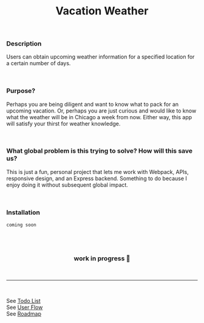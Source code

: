 <div align="center">
<br />

# Vacation Weather

</div>
<br />

### Description

Users can obtain upcoming weather information for a specified location for a certain number of days.

<br />

### Purpose?

Perhaps you are being diligent and want to know what to pack for an upcoming vacation. Or, perhaps you are just curious and would like to know what the weather will be in Chicago a week from now. Either way, this app will satisfy your thirst for weather knowledge.

<br />

### What global problem is this trying to solve? How will this save us?

This is just a fun, personal project that lets me work with Webpack, APIs, responsive design, and an Express backend. Something to do because I enjoy doing it without subsequent global impact.

<br />

### Installation

```
coming soon
```

<br />

<div align="center">

<br />

### work in progress 🚧

</div>

<br />

---

<br />

See [Todo List](https://github.com/FreudCat/vacation-weather/blob/main/TODO.md)  
See [User Flow](https://github.com/FreudCat/vacation-weather/blob/main/USERFLOW.md)  
See [Roadmap](https://github.com/FreudCat/vacation-weather/blob/main/SKELETON.md)
